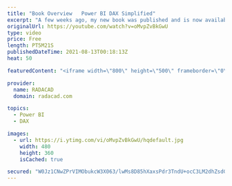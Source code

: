 ```yaml
---
title: "Book Overview   Power BI DAX Simplified"
excerpt: "A few weeks ago, my new book was published and is now available. As the Amazon web page for the book won't allow me to put some more details about what it is, I thought it better to share some more information about it here. This book is available in all possible Amazon markets as Kindle and paperback"
originalUrl: https://youtube.com/watch?v=oMvpZvBkGwU
type: video
price: Free
length: PT5M21S
publishedDateTime: 2021-08-13T00:18:13Z
heat: 50

featuredContent: "<iframe width=\"800\" height=\"500\" frameborder=\"0\" src=\"https://www.youtube.com/embed/oMvpZvBkGwU\" allow=\"accelerometer; autoplay; encrypted-media; gyroscope; picture-in-picture\" allowfullscreen></iframe>"

provider:
  name: RADACAD
  domain: radacad.com

topics:
  - Power BI
  - DAX

images:
  - url: https://i.ytimg.com/vi/oMvpZvBkGwU/hqdefault.jpg
    width: 480
    height: 360
    isCached: true

secured: "W0Jz1CNwZPrVIMObukcW3X063/lwMs8D85hXaxsPdr3TndU+ocC3LM2dhZsdG9LOLGJcjVZLAEfzLeXtKVFwDo3yLBJaHAVfUCZ9ugwuess43R6cGOd/5W6PcmjuJjc+YXQZR2NRKfk8AsFH9C/+ojHKDxNE8vg1ZQqFhqjcDU5reafrtP35pLbAQ/NYdAJciq5Ui00qvsNTKXgbSK7Eo6PF+yWOu2T9ZU28UfDJ92XOKT/boMqqsaqeIAp0mqAF6iW9i1gVr6Z1kTkEEpIT9MGkXOU8OUy4jw6zIbbGFnjEhHKaobqb4JlZU5xMnzXvnCNUs05ztgCZyycuwxD8xIezgTA4gAIMR/c0wp6BTThOGzYJgzIEo10X4v/zGWr4Fj3R5JXLN7tFhkMY9UNrfBBUw9WwQ+aOUW1L6Tq2xws=;HFdD1F1xUZQMsVwyB+kCiw=="
---
```


